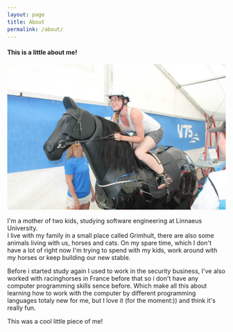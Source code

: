 ```yaml
---
layout: page
title: About
permalink: /about/
---
```


#### This is a little about me!

![a picture of Madelene Amberman riding a machine horse](/assets/monteMaddis.JPG)

I'm a mother of two kids, studying software engineering at Linnaeus University.  
I live with my family in a small place called Grimhult, there are also some animals living
with us, horses and cats.
On my spare time, which I don't have a lot of right now I'm trying to spend with my kids, work around with my horses or keep building our new stable.

Before i started study again I used to work in the security business, I've also worked with racinghorses in France before that so i don't have any computer programming skills sence before.
Which make all this about learning how to work with the computer by different programming languages totaly new for me, but I love it (for the moment:)) and think it's really fun. 

This was a cool little piece of me! 





